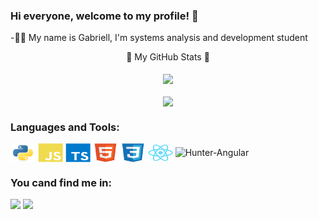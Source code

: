### Hi everyone, welcome to my profile! 👋
-👩‍💻 My name is Gabriell, I'm systems analysis and development student

<div align="center"> 💫 My GitHub Stats 💫</div>
<br>
<div align="center">
  <img align="center" src="https://github-readme-stats.vercel.app/api?username=HunterDrakar&show_icons=true&theme=tokyonight"/>
 </div>
  <br>
  
  <div align="center">
  <img align="center" src="https://github-readme-stats.vercel.app/api/top-langs/?username=HunterDrakar&layout=compact&theme=tokyonight"/>
</div>


### Languages and Tools:
<div>
<img align="center" alt="Hunter-Python" height="30" width="40" src="https://raw.githubusercontent.com/devicons/devicon/master/icons/python/python-original.svg">
<img align="center" alt="Hunter-Js" height="30" width="40" src="https://raw.githubusercontent.com/devicons/devicon/master/icons/javascript/javascript-plain.svg">
<img align="center" alt="Hunter-Ts" height="30" width="40" src="https://raw.githubusercontent.com/devicons/devicon/master/icons/typescript/typescript-plain.svg">
<img align="center" alt="Hunter-HTML" height="30" width="40" src="https://raw.githubusercontent.com/devicons/devicon/master/icons/html5/html5-original.svg">
<img align="center" alt="Hunter-CSS" height="30" width="40" src="https://raw.githubusercontent.com/devicons/devicon/master/icons/css3/css3-original.svg">
<img align="center" alt="Hunter-React" height="30" width="40" src="https://raw.githubusercontent.com/devicons/devicon/master/icons/react/react-original.svg">
<img align="center" alt="Hunter-Angular" height="30" width="40" src="https://cdn.jsdelivr.net/gh/devicons/devicon/icons/angularjs/angularjs-original.svg"
          
          
<br>

### You cand find me in:

 <a href="https://www.linkedin.com/in/gabriell-pereira-897a9085/" target="_blank"><img src="https://img.shields.io/badge/-LinkedIn-%230077B5?style=for-the-badge&logo=linkedin&logoColor=white" target="_blank"></a>
<a href="mailto:gabriellpereira11@hotmail.com" target="_blank"><img src="https://img.shields.io/badge/Microsoft_Outlook-0078D4?style=for-the-badge&logo=microsoft-outlook&logoColor=white" target="_blank"></a>
 
